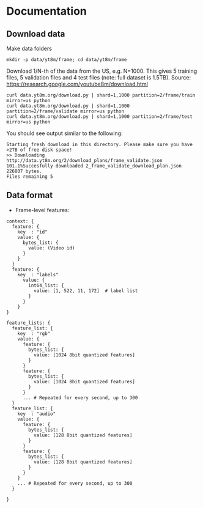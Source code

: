 # Documentation

## Download data
Make data folders
```shell
mkdir -p data/yt8m/frame; cd data/yt8m/frame
```

Download 1/N-th of the data from the US, e.g. N=1000. This gives 5 training files, 5 validation files and 4 test files (note: full dataset is 1.5TB).
Source: https://research.google.com/youtube8m/download.html

```shell
curl data.yt8m.org/download.py | shard=1,1000 partition=2/frame/train mirror=us python
curl data.yt8m.org/download.py | shard=1,1000 partition=2/frame/validate mirror=us python
curl data.yt8m.org/download.py | shard=1,1000 partition=2/frame/test mirror=us python
```

You should see output similar to the following:
```
Starting fresh download in this directory. Please make sure you have >2TB of free disk space!
>> Downloading http://data.yt8m.org/2/download_plans/frame_validate.json 101.1%Succesfully downloaded 2_frame_validate_download_plan.json 226807 bytes.
Files remaining 5
```


## Data format
- Frame-level features:
```
context: {
  feature: {
    key  : "id"
    value: {
      bytes_list: {
        value: (Video id)
      }
    }
  }
  feature: {
    key  : "labels"
      value: {
        int64_list: {
          value: [1, 522, 11, 172]  # label list
        }
      }
    }
}

feature_lists: {
  feature_list: {
    key  : "rgb"
    value: {
      feature: {
        bytes_list: {
          value: [1024 8bit quantized features]
        }
      }
      feature: {
        bytes_list: {
          value: [1024 8bit quantized features]
        }
      }
      ... # Repeated for every second, up to 300
  }
  feature_list: {
    key  : "audio"
    value: {
      feature: {
        bytes_list: {
          value: [128 8bit quantized features]
        }
      }
      feature: {
        bytes_list: {
          value: [128 8bit quantized features]
        }
      }
    }
    ... # Repeated for every second, up to 300
  }

}

```

